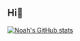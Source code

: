 ## Hi👋
[![Noah's GitHub stats](https://github-readme-stats.vercel.app/api?username=noahbuller)](https://github.com/anuraghazra/github-readme-stats)

<!--
**noahbuller/noahbuller** is a ✨ _special_ ✨ repository because its `README.md` (this file) appears on your GitHub profile.

Here are some ideas to get you started:

- 🔭 I’m currently working on ...
- 🌱 I’m currently learning ...
- 👯 I’m looking to collaborate on ...
- 🤔 I’m looking for help with ...
- 💬 Ask me about ...
- 📫 How to reach me: ...
- 😄 Pronouns: ...
- ⚡ Fun fact: ...
-->
